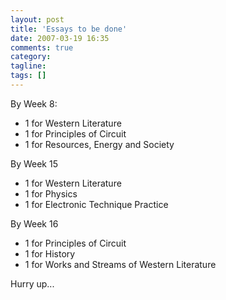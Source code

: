 ```yaml
---
layout: post
title: 'Essays to be done'
date: 2007-03-19 16:35
comments: true
category:
tagline:
tags: []
---
```


By Week 8:

- 1 for Western Literature
- 1 for Principles of Circuit
- 1 for Resources, Energy and Society

By Week 15

- 1 for Western Literature
- 1 for Physics
- 1 for Electronic Technique Practice

By Week 16

- 1 for Principles of Circuit
- 1 for History
- 1 for Works and Streams of Western Literature

Hurry up...
